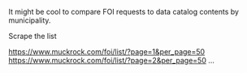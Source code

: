 It might be cool to compare FOI requests to data catalog
contents by municipality.

Scrape the list

https://www.muckrock.com/foi/list/?page=1&per_page=50
https://www.muckrock.com/foi/list/?page=2&per_page=50
...

